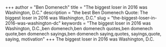 +++
author = "Ben Domenech"
title = "The biggest loser in 2016 was Washington, D.C."
description = "the best Ben Domenech Quote: The biggest loser in 2016 was Washington, D.C."
slug = "the-biggest-loser-in-2016-was-washington-dc"
keywords = "The biggest loser in 2016 was Washington, D.C.,ben domenech,ben domenech quotes,ben domenech quote,ben domenech sayings,ben domenech saying,quotes, sayings,quote, saying, motivation"
+++
The biggest loser in 2016 was Washington, D.C.
